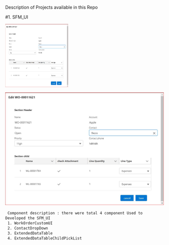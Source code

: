 
Description of Projects  available in this Repo

#1.  SFM_UI 


   <img src="images/SfmUi.JPG" width="200" height="200" >

   ![component Image](images/SfmUi.JPG)
 
  
     Component description : there were total 4 component Used to Developed the SFM_UI
     1. WorkOrderCustomUI
     2. ContactDropDown
     3. ExtendedDataTable
     4. ExtendedDataTableChildPickList
     
     
     
     
     


